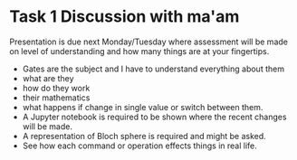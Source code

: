 # Task 1 Discussion with ma'am  
Presentation is due next Monday/Tuesday where assessment will be made on level of understanding and how many things are at your fingertips.
- Gates are the subject and I have to understand everything about them
- what are they
- how do they work
- their mathematics 
- what happens if change in single value or switch between them. 
- A Jupyter notebook is required to be shown where the recent changes will be made. 
- A representation of Bloch sphere is required and might be asked. 
- See how each command or operation effects things in real life. 